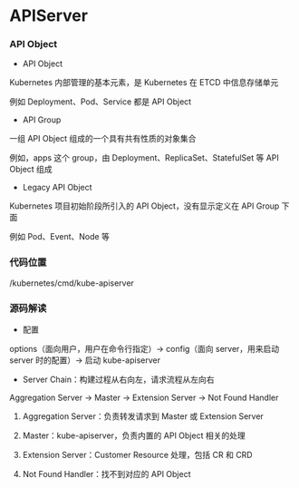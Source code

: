 # APIServer


### API Object

* API Object

Kubernetes 内部管理的基本元素，是 Kubernetes 在 ETCD 中信息存储单元

例如 Deployment、Pod、Service 都是 API Object


* API Group

一组 API Object 组成的一个具有共有性质的对象集合

例如，apps 这个 group，由 Deployment、ReplicaSet、StatefulSet 等 API Object 组成


* Legacy API Object

Kubernetes 项目初始阶段所引入的 API Object，没有显示定义在 API Group 下面

例如 Pod、Event、Node 等


### 代码位置

/kubernetes/cmd/kube-apiserver


### 源码解读

* 配置

options（面向用户，用户在命令行指定）-> config（面向 server，用来启动 server 时的配置）-> 启动 kube-apiserver


* Server Chain：构建过程从右向左，请求流程从左向右

Aggregation Server -> Master -> Extension Server -> Not Found Handler

1. Aggregation Server：负责转发请求到 Master 或 Extension Server

2. Master：kube-apiserver，负责内置的 API Object 相关的处理

3. Extension Server：Customer Resource 处理，包括 CR 和 CRD

4. Not Found Handler：找不到对应的 API Object
